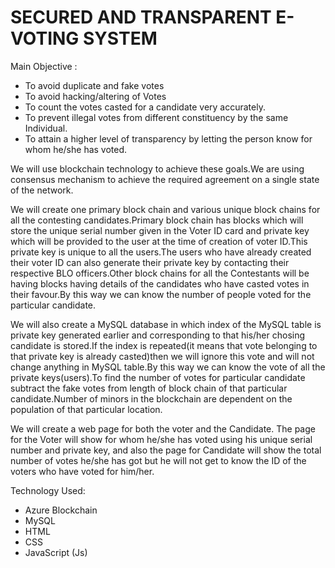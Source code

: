 # SECURED AND TRANSPARENT E-VOTING SYSTEM

Main Objective :
* To avoid duplicate and fake votes
* To avoid hacking/altering of Votes
* To count the votes casted for a candidate very accurately.
* To prevent illegal votes from different constituency by the same Individual.
* To attain a higher level of transparency by letting the person know for whom he/she has voted.

We  will use blockchain technology to achieve these goals.We are using consensus mechanism to achieve the required agreement on a single state of the network.

We will create one primary block chain and various unique block chains for all the contesting candidates.Primary block chain has blocks which will store the unique serial number given in the Voter ID card and private key which will be provided to the user at the time of creation of voter ID.This private key is unique to all the users.The users who have already created their voter ID can also generate their private key by contacting their respective BLO officers.Other block chains for all the Contestants will be having blocks having details of the candidates who have casted votes in their favour.By this way we can know the number of people voted for the particular candidate.

We will also create a MySQL database in which index of the MySQL table is private key generated earlier and corresponding to that his/her chosing candidate is stored.If the index is repeated(it means that vote belonging to that private key is already casted)then we will ignore this vote and will not change anything in MySQL table.By this way we can know the vote of all the private keys(users).To find the number of votes for particular candidate subtract the fake votes from length of block chain of that particular candidate.Number of minors in the blockchain are dependent on the population of that particular location.

We will create a web page for both the voter and the Candidate. The page for the Voter will show for whom he/she has voted using his unique serial number and private key, and also the page for Candidate will show the total number of votes he/she has got but he will not get to know the ID of the voters who have voted for him/her.

Technology Used:
* Azure Blockchain
* MySQL
* HTML
* CSS
* JavaScript (Js)
